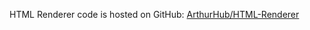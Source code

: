 HTML Renderer code is hosted on GitHub: [ArthurHub/HTML-Renderer](https://github.com/ArthurHub/HTML-Renderer)